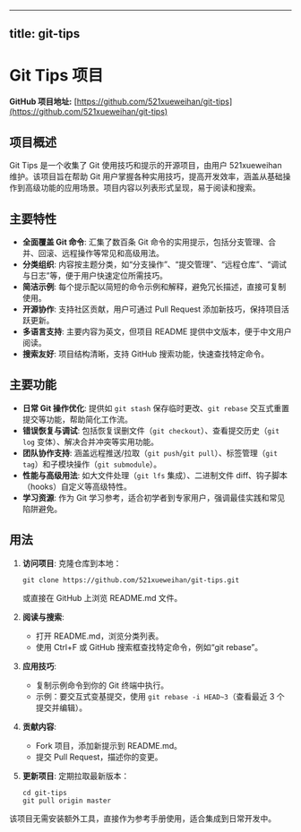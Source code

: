 
---
title: git-tips
---

# Git Tips 项目

**GitHub 项目地址:** [https://github.com/521xueweihan/git-tips](https://github.com/521xueweihan/git-tips)

## 项目概述
Git Tips 是一个收集了 Git 使用技巧和提示的开源项目，由用户 521xueweihan 维护。该项目旨在帮助 Git 用户掌握各种实用技巧，提高开发效率，涵盖从基础操作到高级功能的应用场景。项目内容以列表形式呈现，易于阅读和搜索。

## 主要特性
- **全面覆盖 Git 命令**: 汇集了数百条 Git 命令的实用提示，包括分支管理、合并、回滚、远程操作等常见和高级用法。
- **分类组织**: 内容按主题分类，如“分支操作”、“提交管理”、“远程仓库”、“调试与日志”等，便于用户快速定位所需技巧。
- **简洁示例**: 每个提示配以简短的命令示例和解释，避免冗长描述，直接可复制使用。
- **开源协作**: 支持社区贡献，用户可通过 Pull Request 添加新技巧，保持项目活跃更新。
- **多语言支持**: 主要内容为英文，但项目 README 提供中文版本，便于中文用户阅读。
- **搜索友好**: 项目结构清晰，支持 GitHub 搜索功能，快速查找特定命令。

## 主要功能
- **日常 Git 操作优化**: 提供如 `git stash` 保存临时更改、`git rebase` 交互式重置提交等功能，帮助简化工作流。
- **错误恢复与调试**: 包括恢复误删文件（`git checkout`）、查看提交历史（`git log` 变体）、解决合并冲突等实用功能。
- **团队协作支持**: 涵盖远程推送/拉取（`git push`/`git pull`）、标签管理（`git tag`）和子模块操作（`git submodule`）。
- **性能与高级用法**: 如大文件处理（`git lfs` 集成）、二进制文件 diff、钩子脚本（hooks）自定义等高级特性。
- **学习资源**: 作为 Git 学习参考，适合初学者到专家用户，强调最佳实践和常见陷阱避免。

## 用法
1. **访问项目**: 克隆仓库到本地：  
   ```
   git clone https://github.com/521xueweihan/git-tips.git
   ```
   或直接在 GitHub 上浏览 README.md 文件。

2. **阅读与搜索**: 
   - 打开 README.md，浏览分类列表。
   - 使用 Ctrl+F 或 GitHub 搜索框查找特定命令，例如“git rebase”。

3. **应用技巧**: 
   - 复制示例命令到你的 Git 终端中执行。
   - 示例：要交互式变基提交，使用 `git rebase -i HEAD~3`（查看最近 3 个提交并编辑）。

4. **贡献内容**: 
   - Fork 项目，添加新提示到 README.md。
   - 提交 Pull Request，描述你的变更。

5. **更新项目**: 定期拉取最新版本：  
   ```
   cd git-tips
   git pull origin master
   ```

该项目无需安装额外工具，直接作为参考手册使用，适合集成到日常开发中。